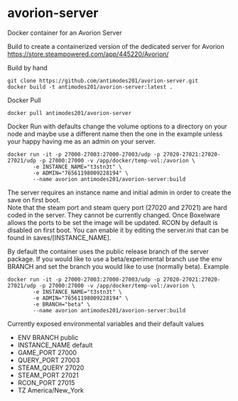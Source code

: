 # avorion-server
Docker container for an Avorion Server

Build to create a containerized version of the dedicated server for Avorion
https://store.steampowered.com/app/445220/Avorion/


Build by hand
```
git clone https://github.com/antimodes201/avorion-server.git
docker build -t antimodes201/avorion-server:latest .
```

Docker Pull
```
docker pull antimodes201/avorion-server
```

Docker Run with defaults
change the volume options to a directory on your node and maybe use a different name then the one in the example unless your happy having me as an admin on your server.

```
docker run -it -p 27000-27003:27000-27003/udp -p 27020-27021:27020-27021/udp -p 27000:27000 -v /app/docker/temp-vol:/avorion \
        -e INSTANCE_NAME="t3stn3t" \
        -e ADMIN="76561198009228194" \
        --name avorion antimodes201/avorion-server:build
```

The server requires an instance name and initial admin in order to create the save on first boot.  
Note that the steam port and steam query port (27020 and 27021) are hard coded in the server. They cannot be currently changed.  Once Boxelware allows the ports to be set the image will be updated.
RCON by default is disabled on first boot.  You can enable it by editing the server.ini that can be found in saves/[INSTANCE_NAME].
 
By default the container uses the public release branch of the server package.  If you would like to use a beta/experimental branch use the env BRANCH and set the branch you would like to use (normally beta).
Example 
 
```
docker run -it -p 27000-27003:27000-27003/udp -p 27020-27021:27020-27021/udp -p 27000:27000 -v /app/docker/temp-vol:/avorion \
        -e INSTANCE_NAME="t3stn3t" \
        -e ADMIN="76561198009228194" \
		-e BRANCH="beta" \
        --name avorion antimodes201/avorion-server:build
```
 
Currently exposed environmental variables and their default values
- ENV BRANCH public
- INSTANCE_NAME default
- GAME_PORT 27000
- QUERY_PORT 27003
- STEAM_QUERY 27020
- STEAM_PORT 27021
- RCON_PORT 27015
- TZ America/New_York

